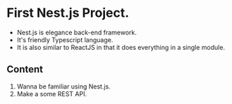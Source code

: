 # First Nest.js Project.

- Nest.js is elegance back-end framework.
- It's friendly Typescript language.
- It is also similar to ReactJS in that it does everything in a single module.

## Content

1. Wanna be familiar using Nest.js.
2. Make a some REST API.
